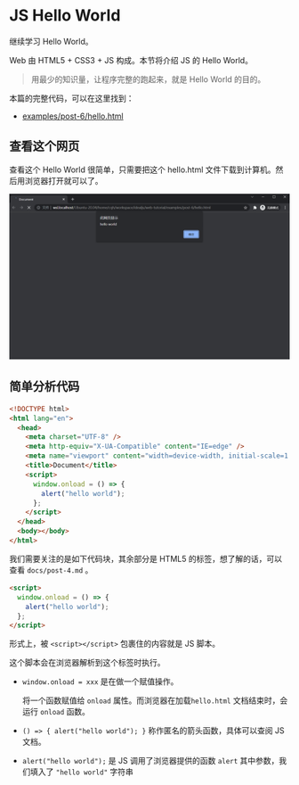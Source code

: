 # JS Hello World

继续学习 Hello World。

Web 由 HTML5 + CSS3 + JS 构成。本节将介绍 JS 的 Hello World。

> 用最少的知识量，让程序完整的跑起来，就是 Hello World 的目的。

本篇的完整代码，可以在这里找到：

- [examples/post-6/hello.html](https://github.com/idealjs/web-tutorial/blob/main/examples/post-6/hello.html)

## 查看这个网页

查看这个 Hello World 很简单，只需要把这个 hello.html 文件下载到计算机。然后用浏览器打开就可以了。

![预览效果](./post-6-1.png)

## 简单分析代码

```html
<!DOCTYPE html>
<html lang="en">
  <head>
    <meta charset="UTF-8" />
    <meta http-equiv="X-UA-Compatible" content="IE=edge" />
    <meta name="viewport" content="width=device-width, initial-scale=1.0" />
    <title>Document</title>
    <script>
      window.onload = () => {
        alert("hello world");
      };
    </script>
  </head>
  <body></body>
</html>
```

我们需要关注的是如下代码块，其余部分是 HTML5 的标签，想了解的话，可以查看 `docs/post-4.md` 。

```html
<script>
  window.onload = () => {
    alert("hello world");
  };
</script>
```

形式上，被 `<script></script>` 包裹住的内容就是 JS 脚本。

这个脚本会在浏览器解析到这个标签时执行。

- `window.onload = xxx` 是在做一个赋值操作。

  将一个函数赋值给 `onload` 属性。而浏览器在加载`hello.html` 文档结束时，会运行 `onload` 函数。

- `() => { alert("hello world"); }` 称作匿名的箭头函数，具体可以查阅 JS 文档。

- `alert("hello world");` 是 JS 调用了浏览器提供的函数 `alert` 其中参数，我们填入了 `"hello world"` 字符串


